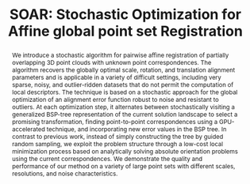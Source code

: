 ---
layout: publication

code: 2014-VMV-soar
title: "SOAR: Stochastic Optimization for Affine global point set Registration"
authors: Marco Agus, Enrico Gobbetti, Alberto Jaspe-Villanueva, Claudio Mura, and Renato Pajarola
year: 2014
type: Conference Paper
conference: Workshop on Vision, Modeling and Visualization, VMV'14
abstract: "We introduce a stochastic algorithm for pairwise affine registration of partially overlapping 3D point clouds with unknown point correspondences. The algorithm recovers the globally optimal scale, rotation, and translation alignment parameters and is applicable in a variety of difficult settings, including very sparse, noisy, and outlier-ridden datasets that do not permit the computation of local descriptors. The technique is based on a stochastic approach for the global optimization of an alignment error function robust to noise and resistant to outliers. At each optimization step, it alternates between stochastically visiting a generalized BSP-tree representation of the current solution landscape to select a promising transformation, finding point-to-point correspondences using a GPU-accelerated technique, and incorporating new error values in the BSP tree. In contrast to previous work, instead of simply constructing the tree by guided random sampling, we exploit the problem structure through a low-cost local minimization process based on analytically solving absolute orientation problems using the current correspondences. We demonstrate the quality and performance of our method on a variety of large point sets with different scales, resolutions, and noise characteristics."
projects: 
 - Point clouds
doi: 10.2312/vmv.20141282
links:
 - {name: CRS4 Website, url: http://vic.crs4.it/vic/cgi-bin/bib-page.cgi?id=%27Agus:2014:SSO%27}
youtube: FZJSfOIfwAI
bibtex: "@InProceedings{Agus:2014:SSO,
    author = {Marco Agus and Enrico Gobbetti and Alberto Jaspe-Villanueva and Claudio Mura and Renato Pajarola},
    title = {SOAR: Stochastic Optimization for Affine global point set Registration},
    booktitle = {Proc. 19th International Workshop on Vision, Modeling and Visualization (VMV)},
    pages = {103-110},
    month = {October},
    year = {2014},
    url = {http://vic.crs4.it/vic/cgi-bin/bib-page.cgi?id='Agus:2014:SSO'},
}" 

---